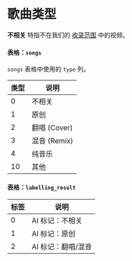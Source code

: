 # 歌曲类型

**不相关** 特指不在我们的 [收录范围](../../about/scope-of-inclusion.md) 中的视频。

#### 表格：`songs`

`songs` 表格中使用的 `type` 列。

| 类型 | 说明         |
| ---- | ------------ |
| 0    | 不相关       |
| 1    | 原创         |
| 2    | 翻唱 (Cover) |
| 3    | 混音 (Remix) |
| 4    | 纯音乐       |
| 10   | 其他         |

#### 表格：`labelling_result`

| 标签 | 说明               |
| ---- | ------------------ |
| 0    | AI 标记：不相关    |
| 1    | AI 标记：原创      |
| 2    | AI 标记：翻唱/混音 |
